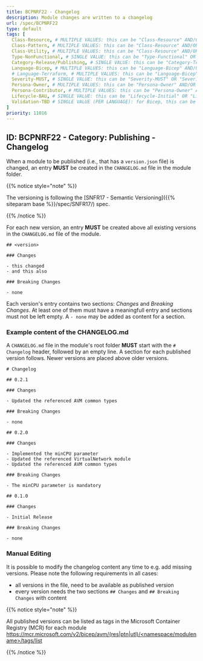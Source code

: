 ```yaml
---
title: BCPNRF22 - Changelog
description: Module changes are written to a changelog
url: /spec/BCPNRF22
type: default
tags: [
  Class-Resource, # MULTIPLE VALUES: this can be "Class-Resource" AND/OR "Class-Pattern" AND/OR "Class-Utility"
  Class-Pattern, # MULTIPLE VALUES: this can be "Class-Resource" AND/OR "Class-Pattern" AND/OR "Class-Utility"
  Class-Utility, # MULTIPLE VALUES: this can be "Class-Resource" AND/OR "Class-Pattern" AND/OR "Class-Utility"
  Type-NonFunctional, # SINGLE VALUE: this can be "Type-Functional" OR "Type-NonFunctional"
  Category-Release/Publishing, # SINGLE VALUE: this can be "Category-Testing" OR "Category-Telemetry" OR "Category-Contribution/Support" OR "Category-Documentation" OR "Category-CodeStyle" OR "Category-Naming/Composition" OR "Category-Inputs/Outputs" OR "Category-Release/Publishing"
  Language-Bicep, # MULTIPLE VALUES: this can be "Language-Bicep" AND/OR "Language-Terraform"
  # Language-Terraform, # MULTIPLE VALUES: this can be "Language-Bicep" AND/OR "Language-Terraform"
  Severity-MUST, # SINGLE VALUE: this can be "Severity-MUST" OR "Severity-SHOULD" OR "Severity-MAY"
  Persona-Owner, # MULTIPLE VALUES: this can be "Persona-Owner" AND/OR "Persona-Contributor"
  Persona-Contributor, # MULTIPLE VALUES: this can be "Persona-Owner" AND/OR "Persona-Contributor"
  Lifecycle-BAU, # SINGLE VALUE: this can be "Lifecycle-Initial" OR "Lifecycle-BAU" OR "Lifecycle-EOL"
  Validation-TBD # SINGLE VALUE (PER LANGUAGE): for Bicep, this can be "Validation-BCP/Manual" OR "Validation-BCP/CI/Informational" OR "Validation-BCP/CI/Enforced" and for Terraform, this can be "Validation-TF/Manual" OR "Validation-TF/CI/Informational" OR "Validation-TF/CI/Enforced"
]
priority: 11016
---
```


## ID: BCPNRF22 - Category: Publishing - Changelog

When a module to be published (i.e., that has a `version.json` file) is changed, an entry **MUST** be created in the `CHANGELOG.md` file in the module folder.

  {{% notice style="note" %}}

  The versioning is following the [SNFR17 - Semantic Versioning]({{% siteparam base %}}/spec/SNFR17/) spec.

  {{% /notice %}}

For each new version, an entry **MUST** be created above all existing versions in the `CHANGELOG.md` file of the module.

```text
## <version>

### Changes

- this changed
- and this also

### Breaking Changes

- none
```

Each version's entry contains two sections: *Changes* and *Breaking Changes*. At least one of them must have a meaningfull entry and sections must not be left empty. A `- none` may be added as content for a section.

### Example content of the CHANGELOG.md

A `CHANGELOG.md` file in the module's root folder **MUST** start with the `# Changelog` header, followed by an empty line. A section for each published version follows. Newer versions are placed above older versions.

```text
# Changelog

## 0.2.1

### Changes

- Updated the referenced AVM common types

### Breaking Changes

- none

## 0.2.0

### Changes

- Implemented the minCPU parameter
- Updated the referenced VirtualNetwork module
- Updated the referenced AVM common types

### Breaking Changes

- The minCPU parameter is mandatory

## 0.1.0

### Changes

- Initial Release

### Breaking Changes

- none

```

### Manual Editing

It is possible to modify the changelog content any time to e.g. add missing versions. Please note the following requirements in all cases:

- all versions in the file, need to be available as published version
- every version needs the two sections `## Changes` and `## Breaking Changes` with content

{{% notice style="note" %}}

All published versions can be listed as tags in the Microsoft Container Registry (MCR) for each module [https://mcr.microsoft.com/v2/bicep/avm/(res|ptn|utl)/<namespace/modulename>/tags/list](https://mcr.microsoft.com/v2/bicep/avm/$moduleType/$moduleFolderName/tags/list)

{{% /notice %}}
